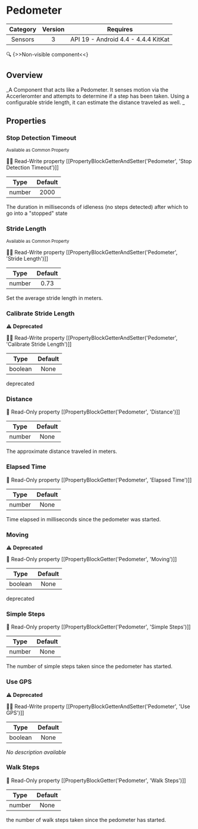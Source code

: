 # Pedometer

| Category | Version | Requires |
|:--------:|:-------:|:--------:|
|Sensors|3|API 19 - Android 4.4 - 4.4.4 KitKat|

:mag: {>>Non-visible component<<}

## Overview

_A Component that acts like a Pedometer. It senses motion via the Accerleromter and attempts to determine if a step has been taken. Using a configurable stride length, it can estimate the distance traveled as well. _

## Properties

### Stop Detection Timeout

<small>Available as Common Property</small>

:eyes::pencil: Read-Write property
[[PropertyBlockGetterAndSetter('Pedometer', 'Stop Detection Timeout')]]

| Type | Default |
|:----:|:-------:|
|number|2000|

The duration in milliseconds of idleness (no steps detected) after which to go into a "stopped" state

### Stride Length

<small>Available as Common Property</small>

:eyes::pencil: Read-Write property
[[PropertyBlockGetterAndSetter('Pedometer', 'Stride Length')]]

| Type | Default |
|:----:|:-------:|
|number|0.73|

Set the average stride length in meters.

### Calibrate Stride Length

:warning: **Deprecated** 

:eyes::pencil: Read-Write property
[[PropertyBlockGetterAndSetter('Pedometer', 'Calibrate Stride Length')]]

| Type | Default |
|:----:|:-------:|
|boolean|None|

deprecated

### Distance



:eyes: Read-Only property
[[PropertyBlockGetter('Pedometer', 'Distance')]]

| Type | Default |
|:----:|:-------:|
|number|None|

The approximate distance traveled in meters.

### Elapsed Time



:eyes: Read-Only property
[[PropertyBlockGetter('Pedometer', 'Elapsed Time')]]

| Type | Default |
|:----:|:-------:|
|number|None|

Time elapsed in milliseconds since the pedometer was started.

### Moving

:warning: **Deprecated** 

:eyes: Read-Only property
[[PropertyBlockGetter('Pedometer', 'Moving')]]

| Type | Default |
|:----:|:-------:|
|boolean|None|

deprecated

### Simple Steps



:eyes: Read-Only property
[[PropertyBlockGetter('Pedometer', 'Simple Steps')]]

| Type | Default |
|:----:|:-------:|
|number|None|

The number of simple steps taken since the pedometer has started.

### Use GPS

:warning: **Deprecated** 

:eyes::pencil: Read-Write property
[[PropertyBlockGetterAndSetter('Pedometer', 'Use GPS')]]

| Type | Default |
|:----:|:-------:|
|boolean|None|

_No description available_

### Walk Steps



:eyes: Read-Only property
[[PropertyBlockGetter('Pedometer', 'Walk Steps')]]

| Type | Default |
|:----:|:-------:|
|number|None|

the number of walk steps taken since the pedometer has started.